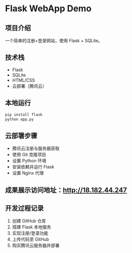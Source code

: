 # Flask WebApp Demo

## 项目介绍
一个简单的注册+登录网站，使用 Flask + SQLite。

## 技术栈
- Flask
- SQLite
- HTML/CSS
- 云部署（腾讯云）

## 本地运行
```bash
pip install flask
python app.py
```

## 云部署步骤
- 腾讯云注册与服务器获取
- 使用 Git 克隆项目
- 设置 Python 环境
- 安装依赖并运行 Flask
- 设置 Nginx 代理

## 成果展示访问地址：http://18.182.44.247
## 开发过程记录
1. 创建 GitHub 仓库
2. 搭建 Flask 本地服务
3. 实现注册/登录功能
4. 上传代码至 GitHub
5. 购买腾讯云服务器并部署
